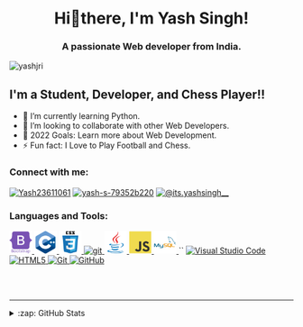 <h1 align="center">Hi👋there, I'm Yash Singh! </h1>
<h3 align="center">A passionate Web developer from India.</h3>

<p align="left"> <img src="https://komarev.com/ghpvc/?username=yashjri&label=Profile%20views&color=0e75b6&style=flat" alt="yashjri" /> </p>

## I'm a Student, Developer, and Chess Player!!

- 🌱 I’m currently learning Python.
- 👯 I’m looking to collaborate with other Web Developers.
- 🥅 2022 Goals: Learn more about Web Development.
- ⚡ Fun fact: I Love to Play Football and Chess.


### Connect with me:
<p align="left">
<a href="https://twitter.com/Yash23611061" target="blank"><img align="center" src="https://raw.githubusercontent.com/rahuldkjain/github-profile-readme-generator/master/src/images/icons/Social/twitter.svg" alt="Yash23611061" height="30" width="40" /></a>
<a href="https://linkedin.com/in/yash-s-79352b220" target="blank"><img align="center" src="https://raw.githubusercontent.com/rahuldkjain/github-profile-readme-generator/master/src/images/icons/Social/linked-in-alt.svg" alt="yash-s-79352b220" height="30" width="40" /></a>
<a href="https://instagram.com/its.yashsingh__" target="blank"><img align="center" src="https://raw.githubusercontent.com/rahuldkjain/github-profile-readme-generator/master/src/images/icons/Social/instagram.svg" alt="@its.yashsingh__" height="30" width="40" /></a>
</p>
<h3 align="left">Languages and Tools:</h3>
<p align="left">

<a href="https://getbootstrap.com" target="_blank" rel="noreferrer"> <img src="https://raw.githubusercontent.com/devicons/devicon/master/icons/bootstrap/bootstrap-plain-wordmark.svg" alt="bootstrap" width="40" height="40"/> </a> 
<a href="https://www.w3schools.com/cpp/" target="_blank" rel="noreferrer"> <img src="https://raw.githubusercontent.com/devicons/devicon/master/icons/cplusplus/cplusplus-original.svg" alt="cplusplus" width="40" height="40"/> </a> 
<a href="https://www.w3schools.com/css/" target="_blank" rel="noreferrer"> <img src="https://raw.githubusercontent.com/devicons/devicon/master/icons/css3/css3-original-wordmark.svg" alt="css3" width="40" height="40"/> </a> 
<a href="https://git-scm.com/" target="_blank" rel="noreferrer"> <img src="https://www.vectorlogo.zone/logos/git-scm/git-scm-icon.svg" alt="git" width="40" height="40"/> </a> 
<a href="https://www.java.com" target="_blank" rel="noreferrer"> <img src="https://raw.githubusercontent.com/devicons/devicon/master/icons/java/java-original.svg" alt="java" width="40" height="40"/> </a> 
<a href="https://developer.mozilla.org/en-US/docs/Web/JavaScript" target="_blank" rel="noreferrer"> <img src="https://raw.githubusercontent.com/devicons/devicon/master/icons/javascript/javascript-original.svg" alt="javascript" width="40" height="40"/> </a> 
<a href="https://www.mysql.com/" target="_blank" rel="noreferrer"> <img src="https://raw.githubusercontent.com/devicons/devicon/master/icons/mysql/mysql-original-wordmark.svg" alt="mysql" width="40" height="40"/> </a>``
<a href="https://code.visualstudio.com/" target="_blank" rel="noreferrer"> <img src="https://cdn.jsdelivr.net/gh/devicons/devicon/icons/vscode/vscode-original.svg" alt="Visual Studio Code" width="40" height="40"/> </a>
<a href="https://www.w3schools.com/html/" target="_blank" rel="noreferrer"> <img src="https://cdn.jsdelivr.net/gh/devicons/devicon/icons/html5/html5-original.svg" alt="HTML5" width="40" height="40"/> </a>
<a href="https://git-scm.com/" target="_blank" rel="noreferrer"> <img src="https://cdn.jsdelivr.net/gh/devicons/devicon/icons/git/git-original.svg" alt="Git" width="40" height="40"/> </a>
<a href="https://github.com/yashjri" target="_blank" rel="noreferrer"> <img src="https://user-images.githubusercontent.com/3369400/139447912-e0f43f33-6d9f-45f8-be46-2df5bbc91289.png" alt="GitHub" width="40" height="40"/> </a>
</p>
<br />
<br />

---

<details>
  <summary>:zap: GitHub Stats</summary>

  <img align="left" alt="Yash GitHub Stats" src="https://github-readme-stats.vercel.app/api?username=yashjri&show_icons=true&theme=tokyonight"/>

  <p><img align="left" src="https://github-readme-stats.vercel.app/api/top-langs?username=yashjri&show_icons=true&locale=en&layout=compact" alt="yashjri" /></p>
  <p>&nbsp;<img align="center" src="https://github-readme-stats.verc

</details>
